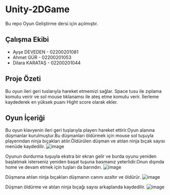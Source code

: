 # Unity-2DGame
Bu repo Oyun Geliştirme dersi için açılmıştır.
## Çalışma Ekibi 
 - Ayşe DEVEDEN   - 02200201081
 - Ahmet GÜR      - 02200201053
 - Dilara KARATAŞ - 02200201044

## Proje Özeti
Bu oyun ileri geri tuslarıyla hareket etmemizi sağlar. Space tusu ile zıplama komutu veirir ve sol mouse tıklanamsı ile ateş etme komutu verir. İlerleme kaydederek en yüksek puanı Hight score olarak ekler.

## Oyun İçeriği
Bu oyun klavyenin ileri geri tuşlarıyla playerı hareket ettirir.Oyun alanına düşmanlar kurulmuştur.Bu düşmanları öldürmek için mouse sol tuşuyla playerından ninja bıçakları atılır.Öldürülen düşman ve atılan ninja bıçak sayısı menüde kaydedilir.
![image](https://github.com/aysedeveden/Unity-2DGame/assets/116079495/68f2d224-cec6-42e9-a26e-d43c15d3ec6d)

Oyunun durdurma tuşuyla ekstra bir ekran gelir ve burda oyunu yeniden başlatmak isterseniz yeniden başat tuşuna basmanız yeterlidir.Onun dışında home ve devam etmek için tuşları da barındırı.
![image](https://github.com/aysedeveden/Unity-2DGame/assets/116079495/edf1769b-3a51-42d3-a10a-39bb917b6a2d)


Düşmana atılan ninja bıçakları düşmanın canını azaltır ve öldürür.
![image](https://github.com/aysedeveden/Unity-2DGame/assets/116079495/fc29d53d-4975-490f-8334-87bef2504ecf)



Düşman öldürme ve atılan ninja bıçağı sayısı arkaplanda kaydedilir.
![image](https://github.com/aysedeveden/Unity-2DGame/assets/116079495/77172703-f91d-4a76-ad96-e971907be141)






 
